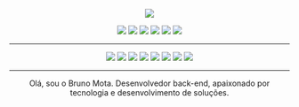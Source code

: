 <p align="center">
  <img src="https://capsule-render.vercel.app/api?text=Welcome!👨‍💻&animation=fadeIn&type=waving&color=gradient&height=100"/>
</p>

<p align="center">
    <a href="https://www.linkedin.com/in/brnodev/"><img src="https://img.shields.io/badge/LinkedIn-0077B5?style=plastic&logo=linkedin&logoColor=white" /></a> <a href="#"><img src="https://img.shields.io/badge/Instagram-E4405F?style=plastic&logo=instagram&logoColor=white" /></a> <a href="#"><img src="https://img.shields.io/badge/Twitter-1DA1F2?style=plastic&logo=twitter&logoColor=white" /></a> <a href="https://github.com/brnogit"><img src="https://img.shields.io/badge/GitHub-100000?style=plastic&logo=github&logoColor=white" /></a> <a href="https://gitlab.com/brnolab"><img src="https://img.shields.io/badge/GitLab-330F63?style=plastic&logo=gitlab&logoColor=white" /></a> <a href="#"><img src="https://img.shields.io/badge/Reddit-FF4500?style=plastic&logo=reddit&logoColor=white" /></a>
</p>

<hr>
<p align="center">
    <a href="#"><img src="https://img.shields.io/badge/C%23-239120?style=plastic&logo=c-sharp&logoColor=white" /></a> <a href="#"><img src="https://img.shields.io/badge/.NET-5C2D91?style=plastic&logo=.net&logoColor=white" /></a> <a href="#"><img src="https://img.shields.io/badge/Angular-DD0031?style=plastic&logo=angular&logoColor=white" /></a> <a href="#"><img src="https://img.shields.io/badge/MySQL-00000F?style=plastic&logo=mysql&logoColor=white" /></a> <a href="#"><img src="https://img.shields.io/badge/Bootstrap-563D7C?style=plastic&logo=bootstrap&logoColor=white" /></a> <a href="#"><img src="https://img.shields.io/badge/HTML5-E34F26?style=plastic&logo=html5&logoColor=white" /></a> <a href="#"><img src="https://img.shields.io/badge/CSS3-1572B6?style=plastic&logo=css3&logoColor=white" /></a> <a href="#"><img src="https://img.shields.io/badge/JavaScript-323330?style=plastic&logo=javascript&logoColor=F7DF1E" /></a>
</p>
<hr>
<p align="center">
Olá, sou o Bruno Mota. Desenvolvedor back-end, apaixonado por tecnologia e desenvolvimento de soluções.
</p>



